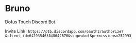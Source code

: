 # Bruno
Dofus Touch Discord Bot

Invite Link: `https://ptb.discordapp.com/oauth2/authorize?&client_id=642935463048642570&scope=bot&permissions=252993`

